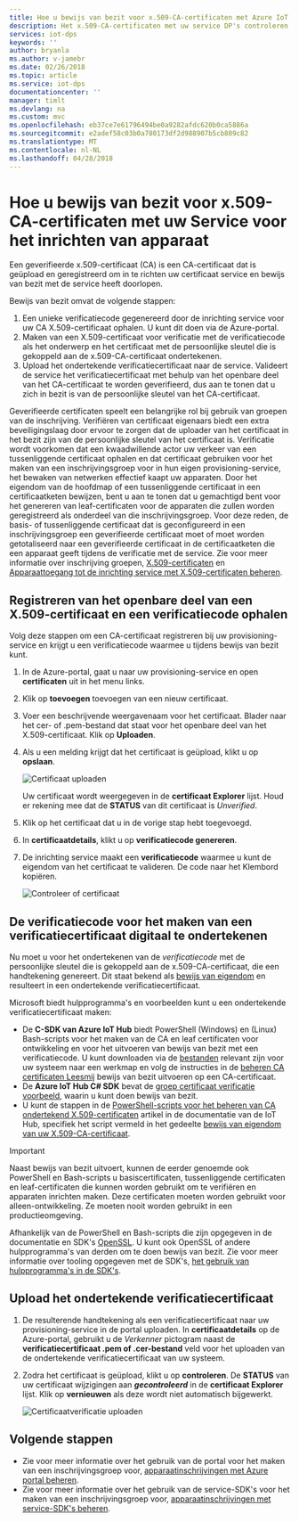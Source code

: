 ```yaml
---
title: Hoe u bewijs van bezit voor x.509-CA-certificaten met Azure IoT Hub apparaat inrichtingsservice doet | Microsoft Docs
description: Het x.509-CA-certificaten met uw service DP's controleren
services: iot-dps
keywords: ''
author: bryanla
ms.author: v-jamebr
ms.date: 02/26/2018
ms.topic: article
ms.service: iot-dps
documentationcenter: ''
manager: timlt
ms.devlang: na
ms.custom: mvc
ms.openlocfilehash: eb37ce7e61796494be0a9282afdc620b0ca5886a
ms.sourcegitcommit: e2adef58c03b0a780173df2d988907b5cb809c82
ms.translationtype: MT
ms.contentlocale: nl-NL
ms.lasthandoff: 04/28/2018
---
```

# <a name="how-to-do-proof-of-possession-for-x509-ca-certificates-with-your-device-provisioning-service"></a>Hoe u bewijs van bezit voor x.509-CA-certificaten met uw Service voor het inrichten van apparaat

Een geverifieerde x.509-certificaat (CA) is een CA-certificaat dat is geüpload en geregistreerd om in te richten uw certificaat service en bewijs van bezit met de service heeft doorlopen. 

Bewijs van bezit omvat de volgende stappen:
1. Een unieke verificatiecode gegenereerd door de inrichting service voor uw CA X.509-certificaat ophalen. U kunt dit doen via de Azure-portal.
2. Maken van een X.509-certificaat voor verificatie met de verificatiecode als het onderwerp en het certificaat met de persoonlijke sleutel die is gekoppeld aan de x.509-CA-certificaat ondertekenen.
3. Upload het ondertekende verificatiecertificaat naar de service. Valideert de service het verificatiecertificaat met behulp van het openbare deel van het CA-certificaat te worden geverifieerd, dus aan te tonen dat u zich in bezit is van de persoonlijke sleutel van het CA-certificaat.

Geverifieerde certificaten speelt een belangrijke rol bij gebruik van groepen van de inschrijving. Verifiëren van certificaat eigenaars biedt een extra beveiligingslaag door ervoor te zorgen dat de uploader van het certificaat in het bezit zijn van de persoonlijke sleutel van het certificaat is. Verificatie wordt voorkomen dat een kwaadwillende actor uw verkeer van een tussenliggende certificaat ophalen en dat certificaat gebruiken voor het maken van een inschrijvingsgroep voor in hun eigen provisioning-service, het bewaken van netwerken effectief kaapt uw apparaten. Door het eigendom van de hoofdmap of een tussenliggende certificaat in een certificaatketen bewijzen, bent u aan te tonen dat u gemachtigd bent voor het genereren van leaf-certificaten voor de apparaten die zullen worden geregistreerd als onderdeel van die inschrijvingsgroep. Voor deze reden, de basis- of tussenliggende certificaat dat is geconfigureerd in een inschrijvingsgroep een geverifieerde certificaat moet of moet worden getotaliseerd naar een geverifieerde certificaat in de certificaatketen die een apparaat geeft tijdens de verificatie met de service. Zie voor meer informatie over inschrijving groepen, [X.509-certificaten](concepts-security.md#x509-certificates) en [Apparaattoegang tot de inrichting service met X.509-certificaten beheren](concepts-security.md#controlling-device-access-to-the-provisioning-service-with-x509-certificates).

## <a name="register-the-public-part-of-an-x509-certificate-and-get-a-verification-code"></a>Registreren van het openbare deel van een X.509-certificaat en een verificatiecode ophalen

Volg deze stappen om een CA-certificaat registreren bij uw provisioning-service en krijgt u een verificatiecode waarmee u tijdens bewijs van bezit kunt. 

1. In de Azure-portal, gaat u naar uw provisioning-service en open **certificaten** uit in het menu links. 
2. Klik op **toevoegen** toevoegen van een nieuw certificaat.
3. Voer een beschrijvende weergavenaam voor het certificaat. Blader naar het cer- of .pem-bestand dat staat voor het openbare deel van het X.509-certificaat. Klik op **Uploaden**.
4. Als u een melding krijgt dat het certificaat is geüpload, klikt u op **opslaan**.

    ![Certificaat uploaden](./media/how-to-verify-certificates/add-new-cert.png)  

   Uw certificaat wordt weergegeven in de **certificaat Explorer** lijst. Houd er rekening mee dat de **STATUS** van dit certificaat is *Unverified*.

5. Klik op het certificaat dat u in de vorige stap hebt toegevoegd.

6. In **certificaatdetails**, klikt u op **verificatiecode genereren**.

7. De inrichting service maakt een **verificatiecode** waarmee u kunt de eigendom van het certificaat te valideren. De code naar het Klembord kopiëren. 

   ![Controleer of certificaat](./media/how-to-verify-certificates/verify-cert.png)  

## <a name="digitally-sign-the-verification-code-to-create-a-verification-certificate"></a>De verificatiecode voor het maken van een verificatiecertificaat digitaal te ondertekenen

Nu moet u voor het ondertekenen van de *verificatiecode* met de persoonlijke sleutel die is gekoppeld aan de x.509-CA-certificaat, die een handtekening genereert. Dit staat bekend als [bewijs van eigendom](https://tools.ietf.org/html/rfc5280#section-3.1) en resulteert in een ondertekende verificatiecertificaat.

Microsoft biedt hulpprogramma's en voorbeelden kunt u een ondertekende verificatiecertificaat maken: 

- De **C-SDK van Azure IoT Hub** biedt PowerShell (Windows) en (Linux) Bash-scripts voor het maken van de CA en leaf certificaten voor ontwikkeling en voor het uitvoeren van bewijs van bezit met een verificatiecode. U kunt downloaden via de [bestanden](https://github.com/Azure/azure-iot-sdk-c/tree/master/tools/CACertificates) relevant zijn voor uw systeem naar een werkmap en volg de instructies in de [beheren CA certificaten Leesmij](https://github.com/Azure/azure-iot-sdk-c/blob/master/tools/CACertificates/CACertificateOverview.md) bewijs van bezit uitvoeren op een CA-certificaat. 
- De **Azure IoT Hub C# SDK** bevat de [groep certificaat verificatie voorbeeld](https://github.com/Azure/azure-iot-sdk-csharp/tree/master/provisioning/service/samples/GroupCertificateVerificationSample), waarin u kunt doen bewijs van bezit.
- U kunt de stappen in de [PowerShell-scripts voor het beheren van CA ondertekend X.509-certificaten](https://docs.microsoft.com/azure/iot-hub/iot-hub-security-x509-create-certificates) artikel in de documentatie van de IoT Hub, specifiek het script vermeld in het gedeelte [bewijs van eigendom van uw X.509-CA-certificaat](https://docs.microsoft.com/azure/iot-hub/iot-hub-security-x509-create-certificates#signverificationcode).
 
> [!IMPORTANT]
> Naast bewijs van bezit uitvoert, kunnen de eerder genoemde ook PowerShell en Bash-scripts u basiscertificaten, tussenliggende certificaten en leaf-certificaten die kunnen worden gebruikt om te verifiëren en apparaten inrichten maken. Deze certificaten moeten worden gebruikt voor alleen-ontwikkeling. Ze moeten nooit worden gebruikt in een productieomgeving. 

Afhankelijk van de PowerShell en Bash-scripts die zijn opgegeven in de documentatie en SDK's [OpenSSL](https://www.openssl.org/). U kunt ook OpenSSL of andere hulpprogramma's van derden om te doen bewijs van bezit. Zie voor meer informatie over tooling opgegeven met de SDK's, [het gebruik van hulpprogramma's in de SDK's](how-to-use-sdk-tools.md). 


## <a name="upload-the-signed-verification-certificate"></a>Upload het ondertekende verificatiecertificaat

1. De resulterende handtekening als een verificatiecertificaat naar uw provisioning-service in de portal uploaden. In **certificaatdetails** op de Azure-portal, gebruikt u de _Verkenner_ pictogram naast de **verificatiecertificaat .pem of .cer-bestand** veld voor het uploaden van de ondertekende verificatiecertificaat van uw systeem.

2. Zodra het certificaat is geüpload, klikt u op **controleren**. De **STATUS** van uw certificaat wijzigingen aan **_gecontroleerd_** in de **certificaat Explorer** lijst. Klik op **vernieuwen** als deze wordt niet automatisch bijgewerkt.

   ![Certificaatverificatie uploaden](./media/how-to-verify-certificates/upload-cert-verification.png)  

## <a name="next-steps"></a>Volgende stappen

- Zie voor meer informatie over het gebruik van de portal voor het maken van een inschrijvingsgroep voor, [apparaatinschrijvingen met Azure portal beheren](how-to-manage-enrollments.md).
- Zie voor meer informatie over het gebruik van de service-SDK's voor het maken van een inschrijvingsgroep voor, [apparaatinschrijvingen met service-SDK's beheren](how-to-manage-enrollments-sdks.md).










